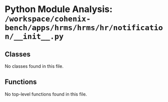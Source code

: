 # Python Module Analysis: `/workspace/cohenix-bench/apps/hrms/hrms/hr/notification/__init__.py`

## Classes

No classes found in this file.


## Functions

No top-level functions found in this file.
